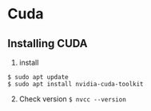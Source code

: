 # Cuda

## Installing CUDA

1. install
```
$ sudo apt update
$ sudo apt install nvidia-cuda-toolkit
```
2. Check version
`$ nvcc --version`
